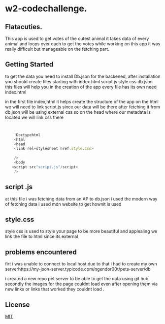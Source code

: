 # w2-codechallenge.
 ## Flatacuties.
This app is used to get votes of the cutest animal
it takes data of every animal and loops over each to get the votes 
while working on this app it was really difficult but manageable on the fetching part.

 ## Getting Started
to get the data you need to install Db.json for the backened,
after installation
you should create files
starting with index.html
                script.js
                style.css
                db.json
this files will help you in the creation of the app every file has its own need
index.html

in the first file index,html it helps create the structure of the app
on the html we will need to link script.js since our data will be there after fetching it from db.json
will be using external css 
so on the head where our metadata is located we will link css there 
```javascript


    !Doctypehtml
    <html 
    <head
    <link rel=stylesheet href.style.css>
    
    />
    <body
   <script src"script.js"/script>
    />


```
 ## script .js
at this file i was fetching data from an AP
to db.json i used the modern way of fetching data i used mdn website to get hownit is used


## style.css
style css is used to style your page to be more  beautiful and applealing
we link the file to html since its external



## problems encountered
firt i was unable to connect to local host due to that i had to create my own 
serverhttps://my-json-server.typicode.com/ngendor00t/pets-server/db

i created a new repo pet server to be able to get the data
using git hub
 secondly the images for the page couldnt load even after opening them via new links
 or links that worked they couldnt load .
 








## License

[MIT](https://choosealicense.com/licenses/mit/)



